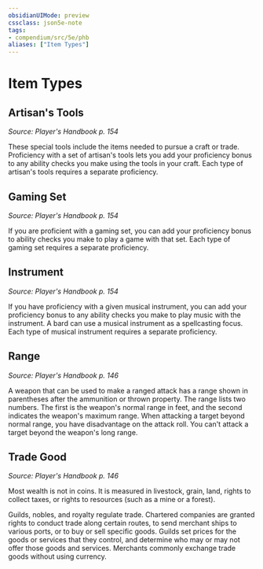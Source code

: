 ```yaml
---
obsidianUIMode: preview
cssclass: json5e-note
tags:
- compendium/src/5e/phb
aliases: ["Item Types"]
---
```

# Item Types

## Artisan's Tools
_Source: Player's Handbook p. 154_

These special tools include the items needed to pursue a craft or trade. Proficiency with a set of artisan's tools lets you add your proficiency bonus to any ability checks you make using the tools in your craft. Each type of artisan's tools requires a separate proficiency.

## Gaming Set
_Source: Player's Handbook p. 154_

If you are proficient with a gaming set, you can add your proficiency bonus to ability checks you make to play a game with that set. Each type of gaming set requires a separate proficiency.

## Instrument
_Source: Player's Handbook p. 154_

If you have proficiency with a given musical instrument, you can add your proficiency bonus to any ability checks you make to play music with the instrument. A bard can use a musical instrument as a spellcasting focus. Each type of musical instrument requires a separate proficiency.

## Range
_Source: Player's Handbook p. 146_

A weapon that can be used to make a ranged attack has a range shown in parentheses after the ammunition or thrown property. The range lists two numbers. The first is the weapon's normal range in feet, and the second indicates the weapon's maximum range. When attacking a target beyond normal range, you have disadvantage on the attack roll. You can't attack a target beyond the weapon's long range.

## Trade Good
_Source: Player's Handbook p. 146_

Most wealth is not in coins. It is measured in livestock, grain, land, rights to collect taxes, or rights to resources (such as a mine or a forest).

Guilds, nobles, and royalty regulate trade. Chartered companies are granted rights to conduct trade along certain routes, to send merchant ships to various ports, or to buy or sell specific goods. Guilds set prices for the goods or services that they control, and determine who may or may not offer those goods and services. Merchants commonly exchange trade goods without using currency.